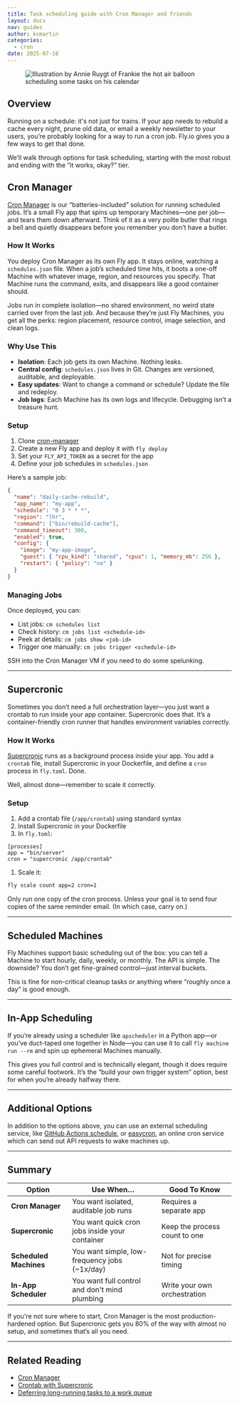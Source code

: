 ```yaml
---
title: Task scheduling guide with Cron Manager and friends
layout: docs
nav: guides
author: kcmartin
categories:
  - cron
date: 2025-07-18
---
```


<figure>
  <img src="/static/images/task-scheuling.png" alt="Illustration by Annie Ruygt of Frankie the hot air balloon scheduling some tasks on his calendar" class="w-full max-w-lg mx-auto">
</figure>

## Overview

Running on a schedule: it's not just for trains. If your app needs to rebuild a cache every night, prune old data, or email a weekly newsletter to your users, you’re probably looking for a way to run a cron job. Fly.io gives you a few ways to get that done.

We’ll walk through options for task scheduling, starting with the most robust and ending with the “it works, okay?” tier.

## Cron Manager

[Cron Manager](https://github.com/fly-apps/cron-manager) is our “batteries-included” solution for running scheduled jobs. It’s a small Fly app that spins up temporary Machines—one per job—and tears them down afterward. Think of it as a very polite butler that rings a bell and quietly disappears before you remember you don’t have a butler.

### How It Works

You deploy Cron Manager as its own Fly app. It stays online, watching a `schedules.json` file. When a job’s scheduled time hits, it boots a one-off Machine with whatever image, region, and resources you specify. That Machine runs the command, exits, and disappears like a good container should.

Jobs run in complete isolation—no shared environment, no weird state carried over from the last job. And because they’re just Fly Machines, you get all the perks: region placement, resource control, image selection, and clean logs.

### Why Use This

- **Isolation**: Each job gets its own Machine. Nothing leaks.
- **Central config**: `schedules.json` lives in Git. Changes are versioned, auditable, and deployable.
- **Easy updates**: Want to change a command or schedule? Update the file and redeploy.
- **Job logs**: Each Machine has its own logs and lifecycle. Debugging isn’t a treasure hunt.

### Setup

1. Clone [cron-manager](https://github.com/fly-apps/cron-manager)
1. Create a new Fly app and deploy it with `fly deploy`
1. Set your `FLY_API_TOKEN` as a secret for the app
1. Define your job schedules in `schedules.json`

Here’s a sample job:

```json
{
  "name": "daily-cache-rebuild",
  "app_name": "my-app",
  "schedule": "0 3 * * *",
  "region": "lhr",
  "command": ["bin/rebuild-cache"],
  "command_timeout": 300,
  "enabled": true,
  "config": {
    "image": "my-app-image",
    "guest": { "cpu_kind": "shared", "cpus": 1, "memory_mb": 256 },
    "restart": { "policy": "no" }
  }
}
```

### Managing Jobs

Once deployed, you can:

- List jobs: `cm schedules list`
- Check history: `cm jobs list <schedule-id>`
- Peek at details: `cm jobs show <job-id>`
- Trigger one manually: `cm jobs trigger <schedule-id>`

SSH into the Cron Manager VM if you need to do some spelunking.

---

## Supercronic

Sometimes you don’t need a full orchestration layer—you just want a crontab to run inside your app container. Supercronic does that. It’s a container-friendly cron runner that handles environment variables correctly.

### How It Works

[Supercronic](/docs/blueprints/supercronic/) runs as a background process inside your app. You add a `crontab` file, install Supercronic in your Dockerfile, and define a `cron` process in `fly.toml`. Done.

Well, almost done—remember to scale it correctly.

### Setup

1. Add a crontab file (`/app/crontab`) using standard syntax
1. Install Supercronic in your Dockerfile
1. In `fly.toml`:

```
[processes]
app = "bin/server"
cron = "supercronic /app/crontab"
```

1. Scale it:

```bash
fly scale count app=2 cron=1
```

Only run one copy of the cron process. Unless your goal is to send four copies of the same reminder email. (In which case, carry on.)

---

## Scheduled Machines

Fly Machines support basic scheduling out of the box: you can tell a Machine to start hourly, daily, weekly, or monthly. The API is simple. The downside? You don’t get fine-grained control—just interval buckets.

This is fine for non-critical cleanup tasks or anything where “roughly once a day” is good enough.

---

## In-App Scheduling

If you’re already using a scheduler like `apscheduler` in a Python app—or you’ve duct-taped one together in Node—you can use it to call `fly machine run --rm` and spin up ephemeral Machines manually.

This gives you full control and is technically elegant, though it does require some careful footwork. It’s the “build your own trigger system” option, best for when you’re already halfway there.

---

## Additional Options

In addition to the options above, you can use an external scheduling service, like [GitHub Actions schedule](https://docs.github.com/en/actions/reference/events-that-trigger-workflows#schedule), or [easycron](https://www.easycron.com/), an online cron service which can send out API requests to wake machines up.

---

## Summary

| Option | Use When… | Good To Know |
| --- | --- | --- |
| **Cron Manager** | You want isolated, auditable job runs | Requires a separate app |
| **Supercronic** | You want quick cron jobs inside your container | Keep the process count to one |
| **Scheduled Machines** | You want simple, low-frequency jobs (~1x/day) | Not for precise timing |
| **In-App Scheduler** | You want full control and don't mind plumbing | Write your own orchestration |

If you're not sure where to start, Cron Manager is the most production-hardened option. But Supercronic gets you 80% of the way with almost no setup, and sometimes that’s all you need.

---

## Related Reading

- [Cron Manager](https://github.com/fly-apps/cron-manager)
- [Crontab with Supercronic](/docs/blueprints/supercronic/)
- [Deferring long-running tasks to a work queue](/docs/blueprints/work-queues/)

